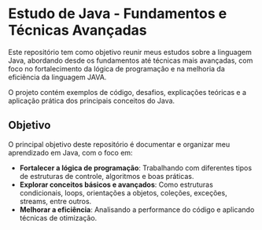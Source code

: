 # Estudo de Java - Fundamentos e Técnicas Avançadas
Este repositório tem como objetivo reunir meus estudos sobre a linguagem Java, abordando desde os fundamentos até técnicas mais avançadas, com foco no fortalecimento da lógica de programação e na melhoria da eficiência da linguagem JAVA.

O projeto contém exemplos de código, desafios, explicações teóricas e a aplicação prática dos principais conceitos do Java.

## Objetivo
O principal objetivo deste repositório é documentar e organizar meu aprendizado em Java, com o foco em:

- **Fortalecer a lógica de programação**: Trabalhando com diferentes tipos de estruturas de controle, algoritmos e boas práticas.
- **Explorar conceitos básicos e avançados**: Como estruturas condicionais, loops, orientações a objetos, coleções, exceções, streams, entre outros.
- **Melhorar a eficiência**: Analisando a performance do código e aplicando técnicas de otimização.
